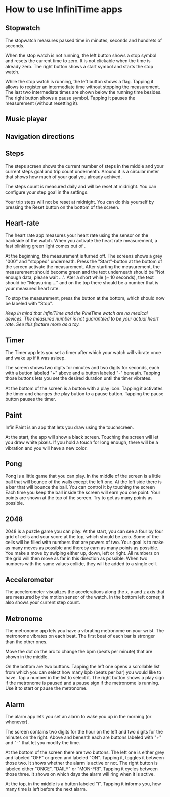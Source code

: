 # How to use InfiniTime apps

## Stopwatch
The stopwatch measures passed time in minutes, seconds and hundrets of seconds.

When the stop watch is not running, the left button shows a stop symbol and resets the current time to zero. It is not clickable when the time is already zero.
The right button shows a start symbol and starts the stop watch.

While the stop watch is running, the left button shows a flag.
Tapping it allows to register an intermediate time without stopping the measurement. 
The last two intermediate times are shown below the running time besides.
The right button shows a pause symbol. Tapping it pauses the measurement (without resetting it).

## Music player

## Navigation directions

## Steps
The steps screen shows the current number of steps in the middle and your current steps goal and trip count underneath.
Around it is a circular meter that shows how much of your goal you already achived.

The steps count is measured daily and will be reset at midnight.
You can configure your step goal in the settings.

Your trip steps will not be reset at midnight.
You can do this yourself by pressing the Reset button on the bottom of the screen.

## Heart-rate
The heart rate app measures your heart rate using the sensor on the backside of the watch. When you activate the heart rate measurement, a fast blinking green light comes out of .

At the beginning, the measurement is turned off.
The screens shows a grey "000" and "stopped" underneath.
Press the "Start"-button at the bottom of the screen activate the measurement.
After starting the measurement, the measurement should become green and the text underneath should be "Not enough data, please wait ...". 
Ater a short while (~ 10 seconds), the text should be "Measuring ..." and on the top there should be a number that is your measured heart rate.

To stop the measurement, press the button at the bottom, which should now be labeled with "Stop".

*Keep in mind that InfiniTime and the PineTime watch are no medical devices. The measured number is not guaranteed to be your actual heart rate. See this feature more as a toy.*

## Timer
The Timer app lets you set a timer after which your watch will vibrate once and wake up if it was asleep.

The screen shows two digits for minutes and two digits for seconds, each with a button labeled "+" above and a button labeled "-" beneath.
Tapping those buttons lets you set the desired duration until the timer vibrates.

At the bottom of the screen is a button with a play icon.
Tapping it activates the timer and changes the play button to a pause button.
Tapping the pause button pauses the timer.

## Paint
InfiniPaint is an app that lets you draw using the touchscreen.

At the start, the app will show a black screen.
Touching the screen will let you draw white pixels.
If you hold a touch for long enough, there will be a vibration and you will have a new color.

## Pong
Pong is a little game that you can play.
In the middle of the screen is a little ball that will bounce of the walls except the left one.
At the left side there is a bar that will bounce the ball.
You can control it by touching the screen
Each time you keep the ball inside the screen will earn you one point.
Your points are shown at the top of the screen.
Try to get as many points as possible.

## 2048
2048 is a puzzle game you can play.
At the start, you can see a four by four grid of cells and your score at the top, which should be zero.
Some of the cells will be filled with numbers that are powers of two.
Your goal is to make as many moves as possible and thereby earn as many points as possible.
You make a move by swiping either up, down, left or right.
All numbers on the grid will then move as far in this direction as possible. 
When two numbers with the same values collide, they will be added to a single cell.

## Accelerometer
The accelerometer visualizes the accelerations along the x, y and z axis that are measured by the motion sensor of the watch.
In the bottom left corner, it also shows your current step count.

## Metronome
The metronome app lets you have a vibrating metronome on your wrist.
The metronome vibrates on each beat.
The first beat of each bar is stronger than the other ones.

Move the dot on the arc to change the bpm (beats per minute) that are shown in the middle.

On the bottom are two buttons.
Tapping the left one opens a scrollable list from which you can select how many bpb (beats per bar) you would like to have. 
Tap a number in the list to select it.
The right button shows a play sign if the metronome is paused and a pause sign if the metronome is running. 
Use it to start or pause the metronome.

## Alarm
The alarm app lets you set an alarm to wake you up in the morning (or whenever).

The screen contains two digits for the hour on the left and two digits for the minutes on the right.
Above and beneath each are buttons labeled with "+" and "-" that let you modify the time.

At the bottom of the screen there are two buttons.
The left one is either grey and labeled "OFF" or green and labeled "ON". Tapping it, toggles it between those two. It shows whether the alarm is active or not.
The right button is labeled either "ONCE", "DAILY" or "MON-FRI". Tapping it cycles between those three. It shows on which days the alarm will ring when it is active.

At the top, in the middle is a button labeled "i".
Tapping it informs you, how many time is left before the next alarm.
